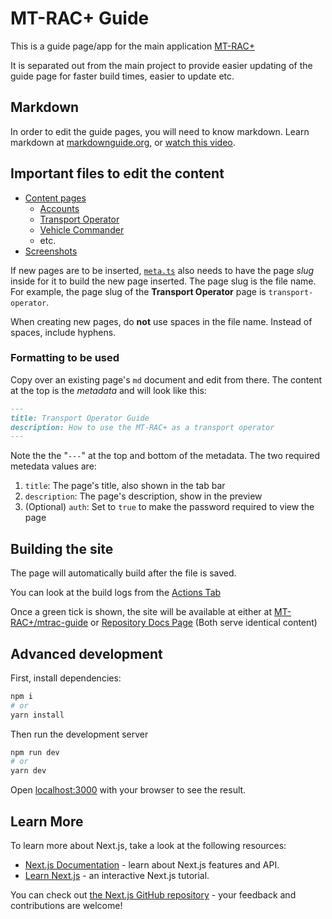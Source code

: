 

# MT-RAC+ Guide

This is a guide page/app for the main application [MT-RAC+](https://havenofexcellence.me/)

It is separated out from the main project to provide easier updating of the guide page for faster build times, easier to update etc.

## Markdown

In order to edit the guide pages, you will need to know markdown. Learn markdown at [markdownguide.org](https://www.markdownguide.org/), or [watch this video](https://www.youtube.com/watch?v=HUBNt18RFbo).

## Important files to edit the content

- [Content pages](content/index.md)
  - [Accounts](content/accounts.md)
  - [Transport Operator](content/transport-operator.md)
  - [Vehicle Commander](content/vehicle-commander.md)
  - etc.
- [Screenshots](public/screenshots)

If new pages are to be inserted, [`meta.ts`](content/meta.ts) also needs to have the page *slug* inside for it to build the new page inserted. The page slug is the file name. For example, the page slug of the **Transport Operator** page is `transport-operator`.

When creating new pages, do **not** use spaces in the file name. Instead of spaces, include hyphens.

### Formatting to be used

Copy over an existing page's `md` document and edit from there. The content at the top is the *metadata* and will look like this:

```md
---
title: Transport Operator Guide
description: How to use the MT-RAC+ as a transport operator
---
```

Note the the "`---`" at the top and bottom of the metadata. The two required metedata values are:
1. `title`: The page's title, also shown in the tab bar
2. `description`: The page's description, show in the preview
3. (Optional) `auth`: Set to `true` to make the password required to view the page

## Building the site

The page will automatically build after the file is saved. 

You can look at the build logs from the [Actions Tab](https://github.com/HavenOfExcellence/mtrac-guide/actions)

Once a green tick is shown, the site will be available at either at [MT-RAC+/mtrac-guide](havenofexcellence.me/mtrac-guide/) or [Repository Docs Page](https://havenofexcellence.github.io/mtrac-guide/) (Both serve identical content)

## Advanced development
First, install dependencies:

```bash
npm i
# or
yarn install
```

Then run the development server

```bash
npm run dev
# or
yarn dev
```

Open [localhost:3000](http://localhost:3000) with your browser to see the result.

## Learn More

To learn more about Next.js, take a look at the following resources:

- [Next.js Documentation](https://nextjs.org/docs) - learn about Next.js features and API.
- [Learn Next.js](https://nextjs.org/learn) - an interactive Next.js tutorial.

You can check out [the Next.js GitHub repository](https://github.com/vercel/next.js/) - your feedback and contributions are welcome!